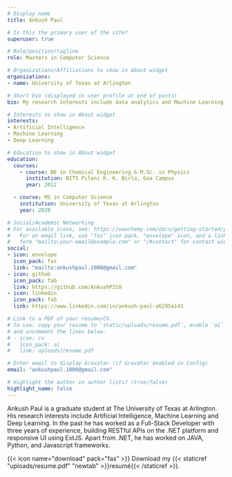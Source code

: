 ```yaml
---
# Display name
title: Ankush Paul

# Is this the primary user of the site?
superuser: true

# Role/position/tagline
role: Masters in Computer Science

# Organizations/Affiliations to show in About widget
organizations:
- name: University of Texas at Arlington

# Short bio (displayed in user profile at end of posts)
bio: My research interests include data analytics and Machine Learning.

# Interests to show in About widget
interests:
- Artificial Intelligence
- Machine Learning
- Deep Learning

# Education to show in About widget
education:
  courses:
    - course: BE in Chemical Engineering & M.Sc. in Physics
      institution: BITS Pilani K. K. Birla, Goa Campus
      year: 2012

  - course: MS in Computer Science
    institution: University of Texas at Arlington
    year: 2020

# Social/Academic Networking
# For available icons, see: https://wowchemy.com/docs/getting-started/page-builder/#icons
#   For an email link, use "fas" icon pack, "envelope" icon, and a link in the
#   form "mailto:your-email@example.com" or "/#contact" for contact widget.
social:
- icon: envelope
  icon_pack: fas
  link: "mailto:ankushpaul.1000@gmail.com"
- icon: github
  icon_pack: fab
  link: https://github.com/AnkushP310
- icon: linkedin
  icon_pack: fab
  link: https://www.linkedin.com/in/ankush-paul-a6295a141

# Link to a PDF of your resume/CV.
# To use: copy your resume to `static/uploads/resume.pdf`, enable `ai` icons in `params.toml`, 
# and uncomment the lines below.
# - icon: cv
#   icon_pack: ai
#   link: uploads/resume.pdf

# Enter email to display Gravatar (if Gravatar enabled in Config)
email: "ankushpaul.1000@gmail.com"

# Highlight the author in author lists? (true/false)
highlight_name: false
---
```


Ankush Paul is a graduate student at The University of Texas at Arlington. His research interests include Artificial Intelligence, Machine Learning and Deep Learning. In the past he has worked as a Full-Stack Developer with three years of experience, building RESTful APIs on the .NET platform and responsive UI using ExtJS. Apart from .NET, he has worked on JAVA, Python, and Javascript frameworks.

{{< icon name="download" pack="fas" >}} Download my {{< staticref "uploads/resume.pdf" "newtab" >}}resumé{{< /staticref >}}.
